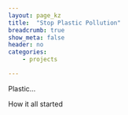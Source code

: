 ```yaml
---
layout: page_kz
title:  "Stop Plastic Pollution"
breadcrumb: true
show_meta: false
header: no
categories:
    - projects

---
```


Plastic...

How it all started